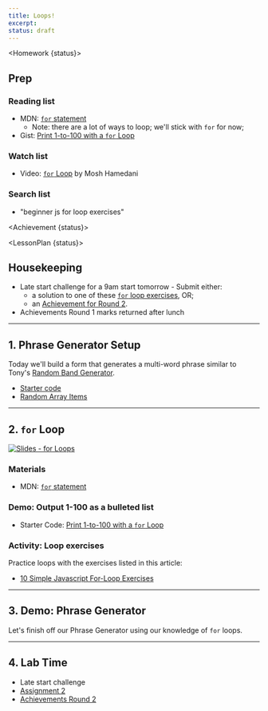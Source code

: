 ```yaml
---
title: Loops!
excerpt: 
status: draft
---
```

<script>
	import Homework from "$lib/components/Homework.svelte";
	import LessonPlan from "$lib/components/LessonPlan.svelte";
	import LabTime from "$lib/components/LabTime.svelte";
	import Achievement from "$lib/components/Achievement.svelte";
</script>

<Homework {status}>

## Prep
### Reading list
- MDN: [`for` statement](https://developer.mozilla.org/en-US/docs/Web/JavaScript/Guide/Loops_and_iteration#for_statement)
    - Note: there are a lot of ways to loop; we'll stick with `for` for now;
- Gist: [Print 1-to-100 with a `for` Loop](https://gist.github.com/acidtone/e87aa5564ae1b286beca66b07d52550f)

### Watch list
- Video: [`for` Loop](https://www.youtube.com/watch?v=s9wW2PpJsmQ) by Mosh Hamedani

### Search list
- "beginner js for loop exercises"

</Homework>

<Achievement {status}>

</Achievement>

<LessonPlan {status}>

## Housekeeping
- Late start challenge for a 9am start tomorrow - Submit either:
    - a solution to one of these [`for` loop exercises](https://avantutor.com/blog/10-simple-javascript-for-loop-exercises/), OR;
    - an [Achievement for Round 2](/courses/cpnt-262/assessments/achievements-2).
- Achievements Round 1 marks returned after lunch

---

## 1. Phrase Generator Setup
Today we'll build a form that generates a multi-word phrase similar to Tony's [Random Band Generator](https://acidtone.github.io/namor).
- [Starter code](https://github.com/sait-wbdv/dailies-f22/tree/main/2022-10-26-for-loops/01-phrase-generator-starter)
- [Random Array Items](https://gist.github.com/acidtone/2a3cac26a229aa95685e5cf6344f2e4e)

---

## 2. `for` Loop
[![Slides - for Loops](/images/slides/js-for-loops.png)](https://sait-wbdv.github.io/slides/w23/cpnt-262/js-for-loops.html)

### Materials
- MDN: [`for` statement](https://developer.mozilla.org/en-US/docs/Web/JavaScript/Guide/Loops_and_iteration#for_statement)


### Demo: Output 1-100 as a bulleted list
- Starter Code: [Print 1-to-100 with a `for` Loop](https://gist.github.com/acidtone/e87aa5564ae1b286beca66b07d52550f)

### Activity: Loop exercises
Practice loops with the exercises listed in this article:
- [10 Simple Javascript For-Loop Exercises](https://avantutor.com/blog/10-simple-javascript-for-loop-exercises/)

---

## 3. Demo: Phrase Generator
Let's finish off our Phrase Generator using our knowledge of `for` loops.

---

## 4. Lab Time
- Late start challenge
- [Assignment 2](/courses/cpnt-262/assessments/assignment-2)
- [Achievements Round 2](/courses/cpnt-262/assessments/achievements-2)

</LessonPlan>
